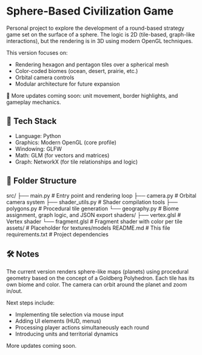 # Sphere-Based Civilization Game

Personal project to explore the development of a round-based strategy game set on the surface of a sphere. The logic is 2D (tile-based, graph-like interactions), but the rendering is in 3D using modern OpenGL techniques.

This version focuses on:
- Rendering hexagon and pentagon tiles over a spherical mesh
- Color-coded biomes (ocean, desert, prairie, etc.)
- Orbital camera controls
- Modular architecture for future expansion

🚧 More updates coming soon: unit movement, border highlights, and gameplay mechanics.

## 🔧 Tech Stack

- Language: Python
- Graphics: Modern OpenGL (core profile)
- Windowing: GLFW
- Math: GLM (for vectors and matrices)
- Graph: NetworkX (for tile relationships and logic)

## 📁 Folder Structure

src/
├── main.py # Entry point and rendering loop
├── camera.py # Orbital camera system
├── shader_utils.py # Shader compilation tools
├── polygons.py # Procedural tile generation
└── geography.py # Biome assignment, graph logic, and JSON export
shaders/
├── vertex.glsl # Vertex shader
└── fragment.glsl # Fragment shader with color per tile
assets/ # Placeholder for textures/models
README.md # This file
requirements.txt # Project dependencies

## 🛠 Notes

The current version renders sphere-like maps (planets) using procedural geometry based on the concept of a Goldberg Polyhedron. Each tile has its own biome and color. The camera can orbit around the planet and zoom in/out.

Next steps include:
- Implementing tile selection via mouse input
- Adding UI elements (HUD, menus)
- Processing player actions simultaneously each round
- Introducing units and territorial dynamics

More updates coming soon.